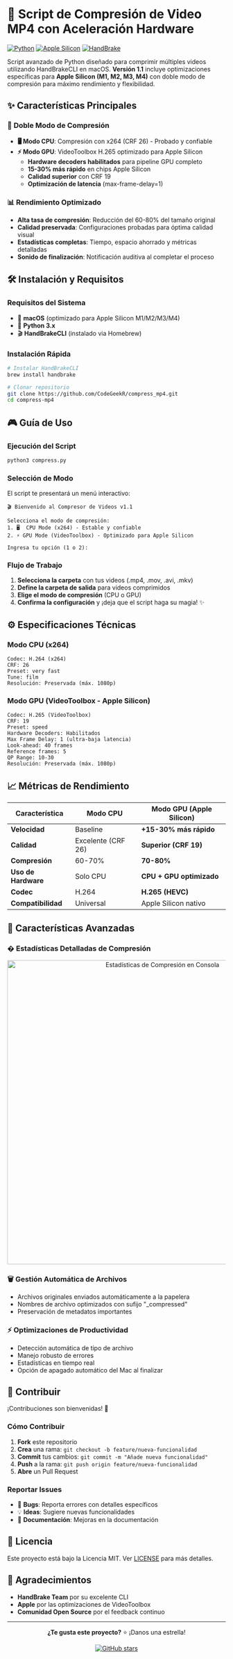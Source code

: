 # 🚀 Script de Compresión de Video MP4 con Aceleración Hardware

[![Python](https://img.shields.io/badge/Python-yellow?style=for-the-badge&logo=python&logoColor=white&labelColor=101010)](https://www.python.org)
[![Apple Silicon](https://img.shields.io/badge/Apple_Silicon-Optimized-blue?style=for-the-badge&logo=apple&logoColor=white&labelColor=101010)](https://developer.apple.com/documentation/apple-silicon)
[![HandBrake](https://img.shields.io/badge/HandBrake-CLI-orange?style=for-the-badge&logo=handbrake&logoColor=white&labelColor=101010)](https://handbrake.fr)

Script avanzado de Python diseñado para comprimir múltiples videos utilizando HandBrakeCLI en macOS. **Versión 1.1** incluye optimizaciones específicas para **Apple Silicon (M1, M2, M3, M4)** con doble modo de compresión para máximo rendimiento y flexibilidad.

## ✨ Características Principales

### 🎯 **Doble Modo de Compresión**

- **🖥️ Modo CPU**: Compresión con x264 (CRF 26) - Probado y confiable
- **⚡ Modo GPU**: VideoToolbox H.265 optimizado para Apple Silicon
  - **Hardware decoders habilitados** para pipeline GPU completo
  - **15-30% más rápido** en chips Apple Silicon
  - **Calidad superior** con CRF 19
  - **Optimización de latencia** (max-frame-delay=1)

### 📊 **Rendimiento Optimizado**

- **Alta tasa de compresión**: Reducción del 60-80% del tamaño original
- **Calidad preservada**: Configuraciones probadas para óptima calidad visual
- **Estadísticas completas**: Tiempo, espacio ahorrado y métricas detalladas
- **Sonido de finalización**: Notificación auditiva al completar el proceso

## 🛠️ Instalación y Requisitos

### Requisitos del Sistema

- 🍎 **macOS** (optimizado para Apple Silicon M1/M2/M3/M4)
- 🐍 **Python 3.x**
- 🎬 **HandBrakeCLI** (instalado via Homebrew)

### Instalación Rápida

```bash
# Instalar HandBrakeCLI
brew install handbrake

# Clonar repositorio
git clone https://github.com/CodeGeekR/compress_mp4.git
cd compress-mp4
```

## 🎮 Guía de Uso

### Ejecución del Script

```bash
python3 compress.py
```

### Selección de Modo

El script te presentará un menú interactivo:

```
🎬 Bienvenido al Compresor de Videos v1.1

Selecciona el modo de compresión:
1. 🖥️  CPU Mode (x264) - Estable y confiable
2. ⚡ GPU Mode (VideoToolbox) - Optimizado para Apple Silicon

Ingresa tu opción (1 o 2):
```

### Flujo de Trabajo

1. **Selecciona la carpeta** con tus videos (.mp4, .mov, .avi, .mkv)
2. **Define la carpeta de salida** para videos comprimidos
3. **Elige el modo de compresión** (CPU o GPU)
4. **Confirma la configuración** y ¡deja que el script haga su magia! ✨

## ⚙️ Especificaciones Técnicas

### Modo CPU (x264)

```
Codec: H.264 (x264)
CRF: 26
Preset: very fast
Tune: film
Resolución: Preservada (máx. 1080p)
```

### Modo GPU (VideoToolbox - Apple Silicon)

```
Codec: H.265 (VideoToolbox)
CRF: 19
Preset: speed
Hardware Decoders: Habilitados
Max Frame Delay: 1 (ultra-baja latencia)
Look-ahead: 40 frames
Reference frames: 5
QP Range: 10-30
Resolución: Preservada (máx. 1080p)
```

## 📈 Métricas de Rendimiento

| Característica      | Modo CPU           | Modo GPU (Apple Silicon) |
| ------------------- | ------------------ | ------------------------ |
| **Velocidad**       | Baseline           | **+15-30% más rápido**   |
| **Calidad**         | Excelente (CRF 26) | **Superior (CRF 19)**    |
| **Compresión**      | 60-70%             | **70-80%**               |
| **Uso de Hardware** | Solo CPU           | **CPU + GPU optimizado** |
| **Codec**           | H.264              | **H.265 (HEVC)**         |
| **Compatibilidad**  | Universal          | Apple Silicon nativo     |

## 🎯 Características Avanzadas

### � **Estadísticas Detalladas de Compresión**

<p align="center">
  <img src="https://github.com/CodeGeekR/compress-mp4-hardware-acceleration/blob/main/images/stadists_release_mac.png?raw=true" alt="Estadísticas de Compresión en Consola" width="700">
</p>

### 🗑️ **Gestión Automática de Archivos**

- Archivos originales enviados automáticamente a la papelera
- Nombres de archivo optimizados con sufijo "\_compressed"
- Preservación de metadatos importantes

### ⚡ **Optimizaciones de Productividad**

- Detección automática de tipo de archivo
- Manejo robusto de errores
- Estadísticas en tiempo real
- Opción de apagado automático del Mac al finalizar

## 🤝 Contribuir

¡Contribuciones son bienvenidas! 🚀

### Cómo Contribuir

1. **Fork** este repositorio
2. **Crea** una rama: `git checkout -b feature/nueva-funcionalidad`
3. **Commit** tus cambios: `git commit -m "Añade nueva funcionalidad"`
4. **Push** a la rama: `git push origin feature/nueva-funcionalidad`
5. **Abre** un Pull Request

### Reportar Issues

- 🐛 **Bugs**: Reporta errores con detalles específicos
- 💡 **Ideas**: Sugiere nuevas funcionalidades
- 📖 **Documentación**: Mejoras en la documentación

## 📄 Licencia

Este proyecto está bajo la Licencia MIT. Ver [LICENSE](LICENSE) para más detalles.

## 🙏 Agradecimientos

- **HandBrake Team** por su excelente CLI
- **Apple** por las optimizaciones de VideoToolbox
- **Comunidad Open Source** por el feedback continuo

---

<div align="center">

**¿Te gusta este proyecto?** ⭐ ¡Danos una estrella!

[![GitHub stars](https://img.shields.io/github/stars/CodeGeekR/compress-mp4-hardware-acceleration?style=social)](https://github.com/CodeGeekR/compress-mp4-hardware-acceleration/stargazers)

</div>

